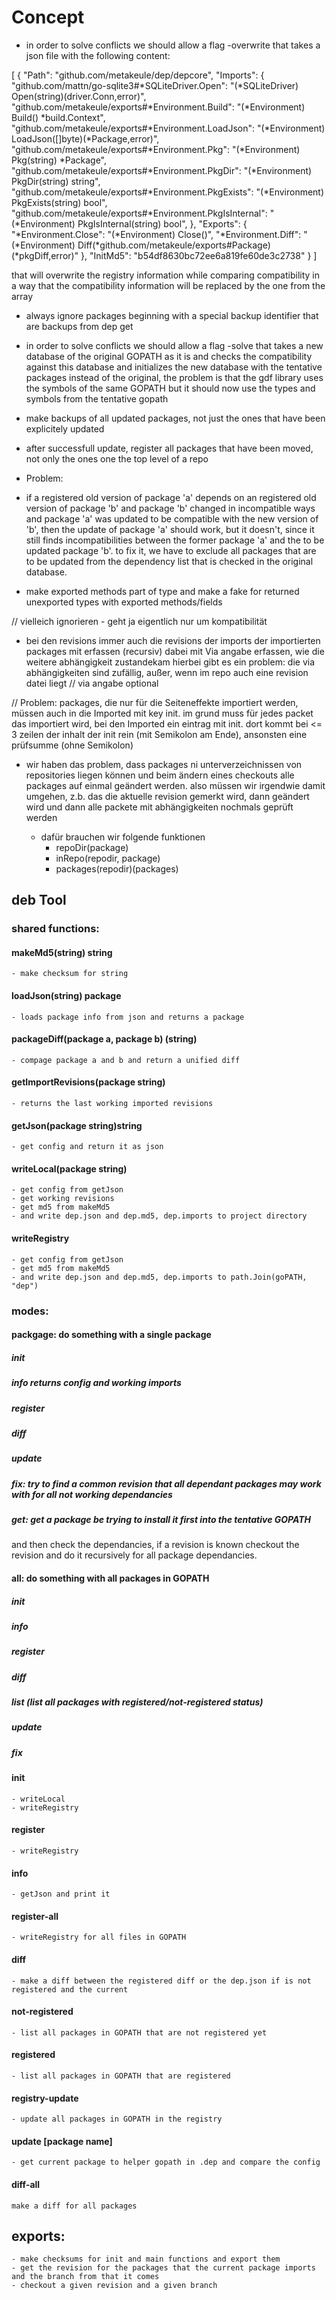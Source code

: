 # Concept

- in order to solve conflicts we should allow a flag -overwrite that takes a json
file with the following content:


[
    {
        "Path": "github.com/metakeule/dep/depcore",
        "Imports": {
            "github.com/mattn/go-sqlite3#*SQLiteDriver.Open": "(*SQLiteDriver) Open(string)(driver.Conn,error)",
            "github.com/metakeule/exports#*Environment.Build": "(*Environment) Build() *build.Context",
            "github.com/metakeule/exports#*Environment.LoadJson": "(*Environment) LoadJson([]byte)(*Package,error)",
            "github.com/metakeule/exports#*Environment.Pkg": "(*Environment) Pkg(string) *Package",
            "github.com/metakeule/exports#*Environment.PkgDir": "(*Environment) PkgDir(string) string",
            "github.com/metakeule/exports#*Environment.PkgExists": "(*Environment) PkgExists(string) bool",
            "github.com/metakeule/exports#*Environment.PkgIsInternal": "(*Environment) PkgIsInternal(string) bool",
        },
        "Exports": {
            "*Environment.Close": "(*Environment) Close()",
            "*Environment.Diff": "(*Environment) Diff(*github.com/metakeule/exports#Package)(*pkgDiff,error)"
        },
        "InitMd5": "b54df8630bc72ee6a819fe60de3c2738"
    }
]

that will overwrite the registry information while comparing compatibility in a way that
the compatibility information will be replaced by the one from the array

- always ignore packages beginning with a special backup identifier that are backups from dep get



- in order to solve conflicts we should allow a flag -solve
that takes a new database of the original GOPATH as it is
and checks the compatibility against this database
and initializes the new database with the tentative packages instead of the
original, the problem is that the gdf library uses the symbols of the same GOPATH but
it should now use the types and symbols from the tentative gopath


- make backups of all updated packages, not just the ones that have been explicitely updated

- after successfull update, register all packages that have been moved, not only the ones one the top level of a repo

- Problem: 
-   if a registered old version of package 'a' depends on an
   registered old version of package 'b' and package 'b' changed
   in incompatible ways and package 'a' was updated to be compatible with the new version of 'b', then the update of
   package 'a' should work, but it doesn't, since it still finds
   incompatibilities between the former package 'a' and the to be updated package 'b'.
   to fix it, we have to exclude all packages that are to be updated from the dependency list that is checked in the original database.

- make exported methods part of type and make a fake for returned unexported types with exported methods/fields

// vielleich ignorieren - geht ja eigentlich nur um kompatibilität
- bei den revisions immer auch die revisions der imports der importierten packages mit erfassen (recursiv) dabei mit Via angabe erfassen, wie die weitere abhängigkeit zustandekam
hierbei gibt es ein problem: die via abhängigkeiten sind zufällig,
außer, wenn im repo auch eine revision datei liegt
// via angabe optional 

// Problem: packages, die nur für die Seiteneffekte importiert werden,
müssen auch in die Imported mit key init. im grund muss für jedes packet
das importiert wird, bei den Imported ein eintrag mit init. dort kommt bei <= 3 zeilen der inhalt der init rein (mit Semikolon am Ende), ansonsten eine prüfsumme (ohne Semikolon)

- wir haben das problem, dass packages ni unterverzeichnissen
von repositories liegen können und beim ändern eines checkouts alle
packages auf einmal geändert werden. also müssen wir irgendwie damit umgehen, z.b. das die aktuelle revision gemerkt wird, dann geändert wird und dann alle packete mit abhängigkeiten nochmals geprüft werden

    - dafür brauchen wir folgende funktionen
        - repoDir(package)
        - inRepo(repodir, package)
        - packages(repodir)(packages)

## deb Tool

### shared functions:
#### makeMd5(string) string
    - make checksum for string
#### loadJson(string) package
    - loads package info from json and returns a package
#### packageDiff(package a, package b) (string)
    - compage package a and b and return a unified diff
#### getImportRevisions(package string)
    - returns the last working imported revisions
#### getJson(package string)string
    - get config and return it as json
#### writeLocal(package string)
    - get config from getJson
    - get working revisions 
    - get md5 from makeMd5
    - and write dep.json and dep.md5, dep.imports to project directory
#### writeRegistry
    - get config from getJson
    - get md5 from makeMd5
    - and write dep.json and dep.md5, dep.imports to path.Join(goPATH, "dep")

### modes:

#### packgage: do something with a single package
##### init
##### info returns config and working imports
##### register
##### diff
##### update
##### fix: try to find a common revision that all dependant packages may work with for all not working dependancies
##### get: get a package be trying to install it first into the tentative GOPATH
and then check the dependancies, if a revision is known checkout the revision and do it recursively for all package dependancies.

#### all: do something with all packages in GOPATH
##### init
##### info
##### register
##### diff
##### list (list all packages with registered/not-registered status)
##### update
##### fix



#### init
    - writeLocal
    - writeRegistry
#### register
    - writeRegistry
#### info
    - getJson and print it
#### register-all
    - writeRegistry for all files in GOPATH
#### diff
    - make a diff between the registered diff or the dep.json if is not registered and the current
#### not-registered
    - list all packages in GOPATH that are not registered yet
#### registered
    - list all packages in GOPATH that are registered
#### registry-update
    - update all packages in GOPATH in the registry
#### update [package name]
    - get current package to helper gopath in .dep and compare the config
#### diff-all
    make a diff for all packages

## exports:
    - make checksums for init and main functions and export them
    - get the revision for the packages that the current package imports and the branch from that it comes
    - checkout a given revision and a given branch